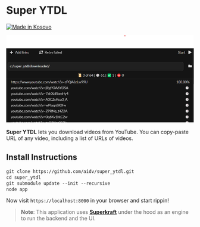# Super YTDL

[![Made in Kosovo](https://img.shields.io/badge/made_in-kosovo-ffd700.svg?labelColor=0057b7)]()


<p align="center">
    <img src="/screenshots/1.png" alt="Icon" />
</p>

**Super YTDL** lets you download videos from YouTube.
You can copy-paste URL of any video, including a list of URLs of videos.

## Install Instructions

```
git clone https://github.com/aidv/super_ytdl.git
cd super_ytdl
git submodule update --init --recursive
node app
```

Now visit `https://localhost:8000` in your browser and start rippin!


> **Note**:
> This application uses [**Superkraft**](https://github.com/superkraft-io/superkraft.git) under the hood as an engine to run the backend and the UI.